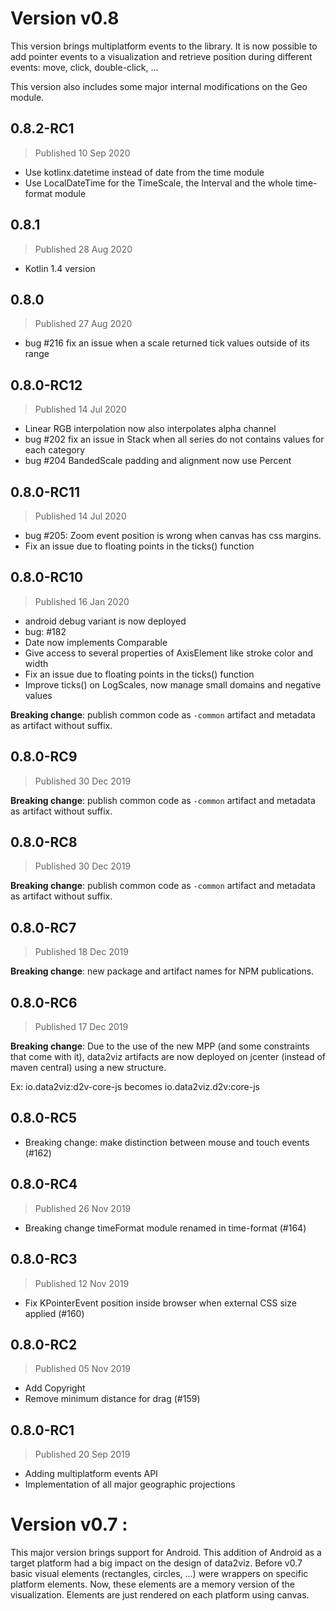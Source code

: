 # Version v0.8

This version brings multiplatform events to the library. It is now possible to add pointer events to
a visualization and retrieve position during different events: move, click, double-click, ...

This version also includes some major internal modifications on the Geo module.

## 0.8.2-RC1
> Published 10 Sep 2020
* Use kotlinx.datetime instead of date from the time module
* Use LocalDateTime for the TimeScale, the Interval and the whole time-format module

## 0.8.1
> Published 28 Aug 2020
* Kotlin 1.4 version

## 0.8.0
> Published 27 Aug 2020
* bug #216 fix an issue when a scale returned tick values outside of its range

## 0.8.0-RC12
> Published 14 Jul 2020
* Linear RGB interpolation now also interpolates alpha channel
* bug #202 fix an issue in Stack when all series do not contains values for each category
* bug #204 BandedScale padding and alignment now use Percent

## 0.8.0-RC11
> Published 14 Jul 2020
* bug #205: Zoom event position is wrong when canvas has css margins. 
* Fix an issue due to floating points in the ticks() function

## 0.8.0-RC10
> Published 16 Jan 2020
* android debug variant is now deployed
* bug: #182
* Date now implements Comparable<Date>
* Give access to several properties of AxisElement like stroke color and width
* Fix an issue due to floating points in the ticks() function
* Improve ticks() on LogScales, now manage small domains and negative values

**Breaking change**: publish common code as `-common` artifact and metadata
as artifact without suffix.

## 0.8.0-RC9
> Published 30 Dec 2019

**Breaking change**: publish common code as `-common` artifact and metadata
as artifact without suffix.

## 0.8.0-RC8
> Published 30 Dec 2019

**Breaking change**: publish common code as `-common` artifact and metadata
as artifact without suffix.

## 0.8.0-RC7
> Published 18 Dec 2019

**Breaking change**: new package and artifact names for NPM publications.

## 0.8.0-RC6
> Published 17 Dec 2019

**Breaking change**: Due to the use of the new MPP (and some constraints that come with it), 
data2viz artifacts are now deployed on jcenter (instead of maven central) using a new structure.
 
Ex: io.data2viz:d2v-core-js becomes io.data2viz.d2v:core-js  

## 0.8.0-RC5
* Breaking change: make distinction between mouse and touch events (#162)

## 0.8.0-RC4
> Published 26 Nov 2019
* Breaking change timeFormat module renamed in time-format (#164)

## 0.8.0-RC3
> Published 12 Nov 2019
* Fix KPointerEvent position inside browser when external CSS size applied (#160)


## 0.8.0-RC2
> Published 05 Nov 2019


* Add Copyright
* Remove minimum distance for drag (#159)

## 0.8.0-RC1
> Published 20 Sep 2019

* Adding multiplatform events API
* Implementation of all major geographic projections

# Version v0.7 :

This major version brings support for Android. This addition of Android as a target
platform had a big impact on the design of data2viz. Before v0.7 basic visual elements 
(rectangles, circles, ...) were wrappers on specific platform elements. Now, these elements
are a memory version of the visualization. Elements are just rendered on each platform 
using canvas. 